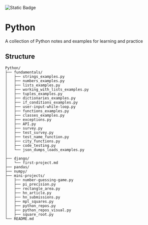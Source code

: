 ![Static Badge](https://img.shields.io/badge/PYTHON-brightgreen?style=for-the-badge&color=%230F1FFA)

# Python
A collection of Python notes and examples for learning and practice

## Structure

```
Python/
├── fundamentals/
│   ├── strings_examples.py
│   ├── numbers_examples.py       
│   ├── lists_examples.py
│   ├── working_with_lists_examples.py
│   ├── tuples_examples.py       
│   ├── dictionaries_examples.py	
│   ├── if_conditions_examples.py
│   ├── user-input-while-loop.py      
│   ├── functions_examples.py	 
│   ├── classes_examples.py
│   ├── exceptions.py	
│   ├── API.py
│   ├── survey.py
│   ├── test_survey.py
│   ├── test_name_function.py
│   ├── city_functions.py
│   ├── code_testing.py	 	   
│   └── json_dumps_loads_examples.py
│    
├── django/
│   └── first-project.md
├── pandas/
├── numpy/	              
├── mini-projects/
│   ├── number-guessing-game.py
│   ├── pi_precision.py
│   ├── rectangle_area.py
│   ├── hn_article.py
│   ├── hn_submissions.py
│   ├── mpl_squares.py
│   ├── python_repos.py
│   ├── python_repos_visual.py
│   ├── square_root.py    
└── README.md                
```



	
	
		
